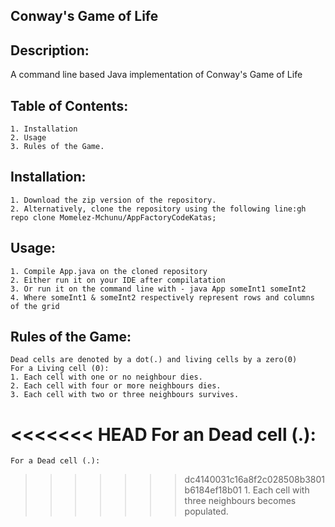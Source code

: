 ## Conway's Game of Life

## Description: 
A command line based Java implementation of Conway's Game of Life

## Table of Contents: 
	1. Installation
	2. Usage
	3. Rules of the Game.

## Installation: 
	1. Download the zip version of the repository.
	2. Alternatively, clone the repository using the following line:gh repo clone Momelez-Mchunu/AppFactoryCodeKatas;
		
## Usage: 
    1. Compile App.java on the cloned repository
    2. Either run it on your IDE after compilatation
    3. Or run it on the command line with - java App someInt1 someInt2
    4. Where someInt1 & someInt2 respectively represent rows and columns of the grid
	 

## Rules of the Game:
    Dead cells are denoted by a dot(.) and living cells by a zero(0)
	For a Living cell (0):
	1. Each cell with one or no neighbour dies.
	2. Each cell with four or more neighbours dies.
	3. Each cell with two or three neighbours survives.

<<<<<<< HEAD
	For an Dead cell (.):
=======
	For a Dead cell (.):
>>>>>>> dc4140031c16a8f2c028508b3801b6184ef18b01
	1. Each cell with three neighbours becomes populated.
	
